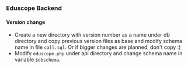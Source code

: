 ### Eduscope Backend

#### Version change

* Create a new directory with version number as a name under db directory and copy previous version files as base and modify schema name in file `call.sql`. Or if bigger changes are planned, don't copy :)
* Modify `eduscope.php` under api directory and change schema name in variable `$dbschema`.